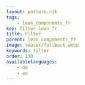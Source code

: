 ```yaml
---
layout: pattern.njk
tags: 
    - lean_components_fr
key: filter-lean_fr
title: Filter
parent: lean_components_fr
image: teaser/fallback.webp
keywords: filter
order: 130
availablelanguages: 
    - de
    - en
---
```

